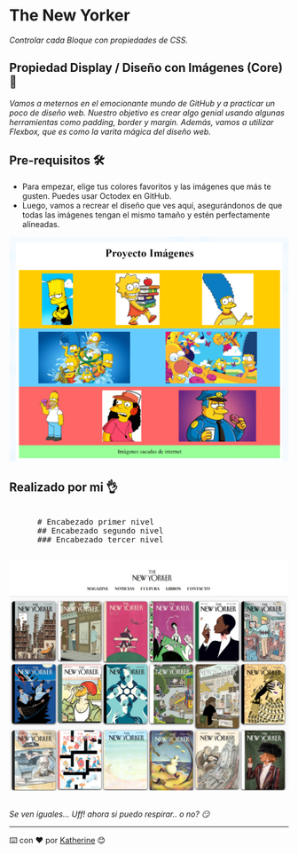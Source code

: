 # The New Yorker 

_Controlar cada Bloque con propiedades de CSS._

## Propiedad Display / Diseño con Imágenes (Core) 🚀

_Vamos a meternos en el emocionante mundo de GitHub y a practicar un poco de diseño web. Nuestro objetivo es crear algo genial usando algunas herramientas como padding, border y margin. Además, vamos a utilizar Flexbox, que es como la varita mágica del diseño web._

## Pre-requisitos 🛠️

- Para empezar, elige tus colores favoritos y las imágenes que más te gusten. Puedes usar Octodex en GitHub.
- Luego, vamos a recrear el diseño que ves aquí, asegurándonos de que todas las imágenes tengan el mismo tamaño y estén perfectamente alineadas.

![Vista previa del ejercicio](assets/img/ejercicio.png)

## Realizado por mi 👌

<pre> 
      # Encabezado primer nivel
      ## Encabezado segundo nivel
      ### Encabezado tercer nivel
  </pre>

![Vista previa del ejercicio](assets/img/realizado_por_kate.png)
️

_Se ven iguales... Uff! ahora si puedo respirar.. o no? 😏_

---
⌨️ con ❤️ por [Katherine](https://github.com/mckateturry) 😊
